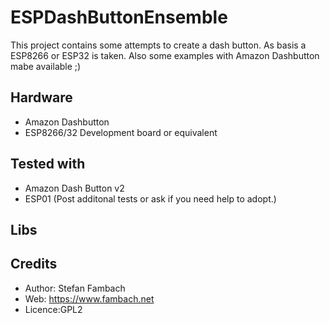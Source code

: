 # ESPDashButtonEnsemble
This project contains some attempts to create a dash button.
As basis a ESP8266 or ESP32 is taken. Also some examples with Amazon Dashbutton mabe available ;)


## Hardware
* Amazon Dashbutton
* ESP8266/32 Development board or equivalent


## Tested with
* Amazon Dash Button v2
* ESP01
(Post additonal tests or ask if you need help to adopt.)

## Libs




## Credits
* Author: Stefan Fambach
* Web: https://www.fambach.net
* Licence:GPL2

